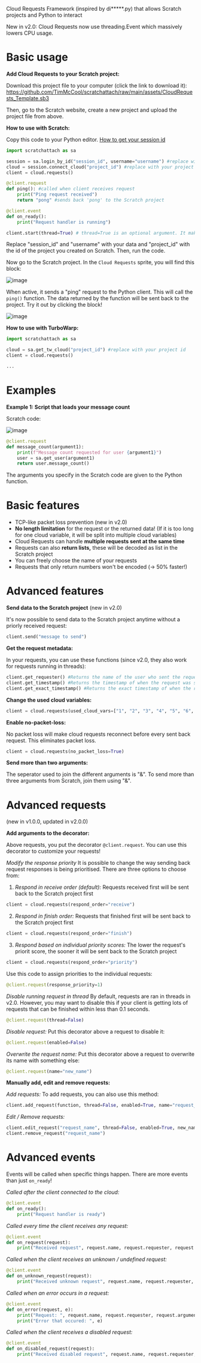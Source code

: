 Cloud Requests Framework (inspired by di*****.py) that allows Scratch projects and Python to interact

New in v2.0: Cloud Requests now use threading.Event which massively lowers CPU usage.

# Basic usage

**Add Cloud Requests to your Scratch project:**

Download this project file to your computer (click the link to download it): <https://github.com/TimMcCool/scratchattach/raw/main/assets/CloudRequests_Template.sb3>

Then, go to the Scratch website, create a new project and upload the project file from above.

**How to use with Scratch:**

Copy this code to your Python editor. [How to get your session id](Get-your-session-id.md)

```py
import scratchattach as sa

session = sa.login_by_id("session_id", username="username") #replace with your session_id and username
cloud = session.connect_cloud("project_id") #replace with your project id
client = cloud.requests()

@client.request
def ping(): #called when client receives request
    print("Ping request received")
    return "pong" #sends back 'pong' to the Scratch project

@client.event
def on_ready():
    print("Request handler is running")

client.start(thread=True) # thread=True is an optional argument. It makes the cloud requests handler run in a thread
```

Replace "session_id" and "username" with your data and "project_id" with the id of the project you created on Scratch.
Then, run the code.

Now go to the Scratch project. In the `Cloud Requests` sprite, you will find this block:

![image](https://raw.githubusercontent.com/TimMcCool/scratchattach/refs/heads/main/wiki/images/cr_tut_block.png)

When active, it sends a "ping" request to the Python client. This will call the `ping()` function. The data returned by the function will be sent back to the project.
Try it out by clicking the block!

![image](https://raw.githubusercontent.com/TimMcCool/scratchattach/refs/heads/main/wiki/images/cr_tut_restult.png)

**How to use with TurboWarp:**

```python
import scratchattach as sa

cloud = sa.get_tw_cloud("project_id") #replace with your project id
client = cloud.requests()

...
```

# Examples

**Example 1: Script that loads your message count**

Scratch code:

![image](https://raw.githubusercontent.com/TimMcCool/scratchattach/refs/heads/main/wiki/images/cr_tut_example1.png)

```python
@client.request
def message_count(argument1):
    print(f"Message count requested for user {argument1}")
    user = sa.get_user(argument1)
    return user.message_count()
```

The arguments you specify in the Scratch code are given to the Python function.

# Basic features

- TCP-like packet loss prevention (new in v2.0)
- **No length limitation** for the request or the returned data! (If it is too long for one cloud variable, it will be split into multiple cloud variables)
- Cloud Requests can handle **multiple requests sent at the same time**
- Requests can also **return lists,** these will be decoded as list in the Scratch project
- You can freely choose the name of your requests
- Requests that only return numbers won't be encoded (-> 50% faster!)

# Advanced features

**Send data to the Scratch project** (new in v2.0)

It's now possible to send data to the Scratch project anytime without a priorly received request:

```py
client.send("message to send")
```

**Get the request metadata:**

In your requests, you can use these functions (since v2.0, they also work for requests running in threads):
```py
client.get_requester() #Returns the name of the user who sent the request
client.get_timestamp() #Returns the timestamp of when the request was sent (in milliseconds since 1970)
client.get_exact_timestamp() #Returns the exact timestamp of when the request was sent (fetches it from the clouddata logs). New in v1.2.6
```

**Change the used cloud variables:**
```py
client = cloud.requests(used_cloud_vars=["1", "2", "3", "4", "5", "6", "7", "8", "9"])
```
**Enable no-packet-loss:**

No packet loss will make cloud requests reconnect before every sent back request. This eliminates packet loss.
```py
client = cloud.requests(no_packet_loss=True)
```
**Send more than two arguments:**

The seperator used to join the different arguments is "&". To send more than three arguments from Scratch, join them using "&".

# Advanced requests
(new in v1.0.0, updated in v2.0.0)

**Add arguments to the decorator:**

Above requests, you put the decorator `@client.request`.
You can use this decorator to customize your requests!

*Modify the response priority*
It is possible to change the way sending back request responses is being prioritised. There are three options to choose from:

1. _Respond in receive order (default):_ Requests received first will be sent back to the Scratch project first

```py
client = cloud.requests(respond_order="receive")
```

2. _Respond in finish order:_ Requests that finished first will be sent back to the Scratch project first

```py
client = cloud.requests(respond_order="finish")
```

3. _Respond based on individual priority scores:_ The lower the request's priorit score, the sooner it will be sent back to the Scratch project

```py
client = cloud.requests(respond_order="priority")
```
Use this code to assign priorities to the individual requests:
```py
@client.request(response_priority=1)
```

*Disable running request in thread*
By default, requests are ran in threads in v2.0. However, you may want to disable this if your client is getting lots of requests that can be finished within less than 0.1 seconds.

```py
@client.request(thread=False)
```

*Disable request:*
Put this decorator above a request to disable it:
```py
@client.request(enabled=False)
```

*Overwrite the request name:*
Put this decorator above a request to overwrite its name with something else:
```py
@client.request(name="new_name")
```

**Manually add, edit and remove requests:**

*Add requests:*
To add requests, you can also use this method:

```py
client.add_request(function, thread=False, enabled=True, name="request_name")
```

*Edit / Remove requests:*
```py
client.edit_request("request_name", thread=False, enabled=True, new_name="request_name", new_function=new_function) #The keyword arguments are optional and can be removed if they are not needed
client.remove_request("request_name")
```

# Advanced events

Events will be called when specific things happen.
There are more events than just `on_ready`!

*Called after the client connected to the cloud:*
```py
@client.event
def on_ready():
    print("Request handler is ready")
```

*Called every time the client receives any request:*
```py
@client.event
def on_request(request):
    print("Received request", request.name, request.requester, request.arguments, request.timestamp, request.request_id)
```

*Called when the client receives an unknown / undefined request:*
```py
@client.event
def on_unknown_request(request):
    print("Received unknown request", request.name, request.requester, request.arguments, request.timestamp, request.request_id)
```

*Called when an error occurs in a request:*
```py
@client.event
def on_error(request, e):
    print("Request: ", request.name, request.requester, request.arguments, request.timestamp, request.request_id)
    print("Error that occured: ", e)
```

*Called when the client receives a disabled request:*
```py
@client.event
def on_disabled_request(request):
    print("Received disabled request", request.name, request.requester, request.arguments, request.timestamp, request.request_id)
```
